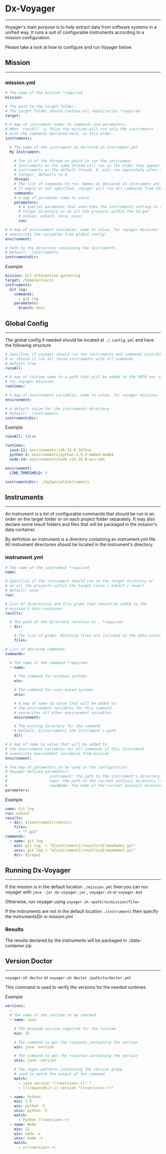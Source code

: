 # Dx-Voyager

---
Voyager's main purpose is to help extract data from software systems in a unified way. It runs a suit of configurable
instruments according to a mission configuration.

Please take a look at how to configure and run Voyager below.

## Mission

---

### mission.yml

```yaml
# The name of the mission *required
mission:

# The path to the target folder.
# The target folder should contain all repositories *required
target:

# A map of instrument names to commands and parameters.
# When 'runsAll' is false the mission will run only the instruments
# with the commands declared here, in this order.
instruments:

  # The name of the instrument as declared in instrument.yml
  My Instrument:

    # The id of the thread on which to run the instrument
    # Instruments on the same thread will run in the order they appear in this file
    # instruments on the default thread, 0, will run separately after all other threads are completed
    # Integer, defaults to 0
    thread:
    # The list of commands to run. Names as declared in instrument.yml
    # If empty or not specified, voyager will run all commands from the instrument
    commands:
    # A map of parameter name to value
    parameters:
      # A special parameter that overrides the instruments setting to run on the
      # target directory or on all the projects within the target
      # Values: onEach, once, never
      run:

# A map of environment variables, name to value, for voyager missions
# overwrites the variables from global config
environment:

# Path to the directory containing the instruments
# Default: ./instruments
instrumentsDir:

```

Example

```yaml
mission: Git information gathering
target: /home/projects
instruments:
  Git log:
    commands:
      - git log
    parameters:
      branch: main
```

## Global Config

---
The global config if needed should be located at `./.config.yml` and have the following structure

```yaml
# Specifies if voyager should run the instruments and commands according to the mission 
# or should it run all found instruments with all commands
# default true
runsAll:

# A map of runtime name to a path that will be added to the PATH env variable
# for voyager missions
runtimes:

# A map of environment variables, name to value, for voyager missions
environment:

# A default value for the instruments directory
# Default: ./instruments
instrumentsDir:
```

Example

```yaml
runsAll: false

runtimes:
  java-11: environments/jdk-11.0.10/bin
  python-3: environments/python-3.9.2-embed-amd64
  node-14: environments/node-v14.16.0-win-x64

environment:
  LINE_THRESHOLD: 3

instrumentsDir: ./mySpecialInstruments
```

## Instruments

---
An instrument is a list of configurable commands that should be run in an order on the target folder or on each project
folder separately. It may also declare some result folders and files that will be packaged in the mission's data
container.

By definition an instrument is a directory containing an instrument.yml file. All instrument directories should be
located in the instrument's directory.

### instrument.yml

```yaml
# The name of the instrument *required
name:

# Specifies if the instrument should run on the target directory or 
# on all the projects within the target (once / onEach / never)
# Default: once
run:

# List of directories and file globs that should be added to the 
# mission's data container 
results:

  # The path of the directory relative to . *required
  - dir:

    # The list of globs. Matching files are included in the data-container
    files:

# List of declared commands 
commands:

  # The name of the command *required
  - name:

    # The command for windows systems
    win:

    # The command for unix based systems
    unix:

    # A map of name to value that will be added to 
    # the environment variables for this command
    # overwrites all other environment variables
    environment:

    # The working directory for the command
    # Default: ${instrument} the instrument's path
    dir:

# A map of name to value that will be added to 
# the environment variables for all commands of this instrument
# overwrites environment variables from mission
environment:

# The map of parameters to be used in the configuration
# Voyager defined parameters:
#                   instrument: the path to the instrument's directory
#                   repo: the path to the current analysis directory (target/project)
#                   repoName: the name of the current analysis directory (target/project)
parameters:
```

Example

```yaml
name: Git log
run: onEach
results:
  - dir: ${instrument}/results
    files:
      - "*.git"
commands:
  - name: git log
    win: git log  > "${instrument}/results/${repoName}.git"
    unix: git log > "${instrument}/results/${repoName}.git"
    dir: ${repo}
```

## Running Dx-Voyager

---

If the mission is in the default location `./mission.yml` then you can run voyager with `java -jar dx-voyager.jar`
, `voyager.sh` or `voyager.bat`

Otherwise, run voyager using `voyager.sh <path/to/mission/file>`

If the instruments are not in the default location `./instruments` then specify the instrumentsDir in mission.yml

### Results

The results declared by the instruments will be packaged in ./data-container.zip

## Version Doctor

---

`voyager.sh doctor` or `voyager.sh doctor /path/to/doctor.yml`

This command is used to verify the versions for the needed runtimes.

Example

```yaml
versions:
  -
  # The name of the runtime to be checked
  - name: Java

    # The minimum version required for the runtime
    min: 15

    # The command to get the response containing the version
    win: java -version

    # The command to get the response containing the version
    unix: java -version

    # The regex patterns containing the version group
    # used to match the output of the command  
    match:
      - java version "(?<version>.+)".*
      - (?i)openjdk(?-i) version "(?<version>.+)"

  - name: Python
    min: 3.8
    win: python -V
    unix: python -V
    match:
      - Python (?<version>.+)
  - name: Node
    min: 12
    win: node -v
    unix: node -v
    match:
      - v(?<version>.+)

```
